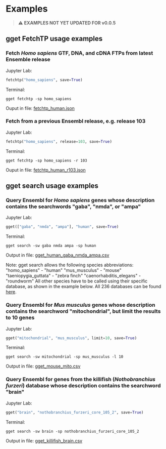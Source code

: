 # Examples
> :warning: **EXAMPLES NOT YET UPDATED FOR v0.0.5**

## gget FetchTP usage examples

### Fetch *Homo sapiens* GTF, DNA, and cDNA FTPs from latest Ensemble release
Jupyter Lab:
```python
fetchtp("homo_sapiens", save=True)
```

Terminal:
```
gget fetchtp -sp homo_sapiens
```
Ouput in file: [fetchtp_human.json](https://github.com/lauraluebbert/gget/blob/main/examples/fetchtp_human.json)

### Fetch from a previous Ensembl release, e.g. release 103
Jupyter Lab:
```python
fetchtp("homo_sapiens", release=103, save=True)
```

Terminal:
```
gget fetchtp -sp homo_sapiens -r 103
```

Ouput in file: [fetchtp_human_r103.json](https://github.com/lauraluebbert/gget/blob/main/examples/fetchtp_human_r103.json)


## gget search usage examples

### Query Ensembl for *Homo sapiens* genes whose description contains the searchwords "gaba", "nmda", or "ampa"
Jupyter Lab:
```python
gget(["gaba", "nmda", "ampa"], "human", save=True)
```

Terminal:
```
gget search -sw gaba nmda ampa -sp human
```
Output in file: [gget_human_gaba_nmda_ampa.csv](https://github.com/lauraluebbert/gget/blob/main/examples/gget_human_gaba_nmda_ampa.csv)

Note: gget search allows the following species abbreviations:
"homo_sapiens" - "human"
"mus_musculus" - "mouse"
"taeniopygia_guttata" - "zebra finch"
"caenorhabditis_elegans" - "roundworm"
All other species have to be called using their specific database, as shown in the example below. All 236 databases can be found [here](http://ftp.ensembl.org/pub/release-105/mysql/).

### Query Ensembl for *Mus musculus* genes whose description contains the searchword "mitochondrial", but limit the results to 10 genes
Jupyter Lab:
 ```python
gget("mitochondrial", "mus_musculus", limit=10, save=True)
```

Terminal:
```
gget search -sw mitochondrial -sp mus_musculus -l 10
```
Output in file: [gget_mouse_mito.csv](https://github.com/lauraluebbert/gget/blob/main/examples/gget_mouse_mito.csv)

### Query Ensembl for genes from the killifish (*Nothobranchius furzeri*) database whose description contains the searchword "brain"
Jupyter Lab:
```python
gget("brain", "nothobranchius_furzeri_core_105_2", save=True)
```

Terminal:
```
gget search -sw brain -sp nothobranchius_furzeri_core_105_2
```
Output in file: [gget_killifish_brain.csv](https://github.com/lauraluebbert/gget/blob/main/examples/gget_killifish_brain.csv)

